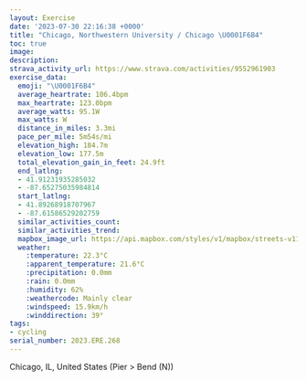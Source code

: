 ```yaml
---
layout: Exercise
date: '2023-07-30 22:16:38 +0000'
title: "Chicago, Northwestern University / Chicago \U0001F6B4"
toc: true
image:
description:
strava_activity_url: https://www.strava.com/activities/9552961903
exercise_data:
  emoji: "\U0001F6B4"
  average_heartrate: 106.4bpm
  max_heartrate: 123.0bpm
  average_watts: 95.1W
  max_watts: W
  distance_in_miles: 3.3mi
  pace_per_mile: 5m54s/mi
  elevation_high: 184.7m
  elevation_low: 177.5m
  total_elevation_gain_in_feet: 24.9ft
  end_latlng:
  - 41.91231935285032
  - -87.65275035984814
  start_latlng:
  - 41.89268918707967
  - -87.61586529202759
  similar_activities_count:
  similar_activities_trend:
  mapbox_image_url: https://api.mapbox.com/styles/v1/mapbox/streets-v11/static/path-5+787af2-1.0(mdu~FzgwuOEe%40CCE%3FGD%40B%40A%40I%40y%40LmCHIRE%60%40%3FBICMQQ%5DO%5DEQFIJK%60AKNwAv%40u%40r%40gExCaN~HaDtBwHpEiGjDw%40XQv%40Yr%40Id%40IfAUnEKbASpAe%40tAi%40bAq%40%7C%40%5BVYPm%40V%7BB%60%40kCl%40cFvA%7BBh%40cEv%40%7DGjAy%40By%40HiBH%7BA%40oAMUIk%40%5De%40MEBIZKRg%40r%40GRCVDxBILs%40%60%40ONo%40rAMb%40e%40pFSbAO~%40AZ%40l%40GVC%5EAn%40MVGf%40K%5EUb%40CJNnC%3Fx%40Ev%40Aj%40INo%40XGJLt%40JNAp%40KrAA%7C%40%40hCBt%40HbTAl%40Gb%40APBvBArEDhABdNAXELEBOBwCNOFGDGTAx%40%3FrBVph%40),pin-s-s+e5b22e(-87.61486,41.89271),pin-s-f+89ae00(-87.65126000000004,41.91379999999998)/auto/800x800?access_token=pk.eyJ1Ijoiam9zaGJlY2ttYW4iLCJhIjoiY205eWR2aDd1MWZ6djJrbXc4a3M0bWZleiJ9.XiG9OWkNcZk2QzjJbxLB4A
  weather:
    :temperature: 22.3°C
    :apparent_temperature: 21.6°C
    :precipitation: 0.0mm
    :rain: 0.0mm
    :humidity: 62%
    :weathercode: Mainly clear
    :windspeed: 15.9km/h
    :winddirection: 39°
tags:
- cycling
serial_number: 2023.ERE.268
---
```

Chicago, IL, United States (Pier > Bend (N))
